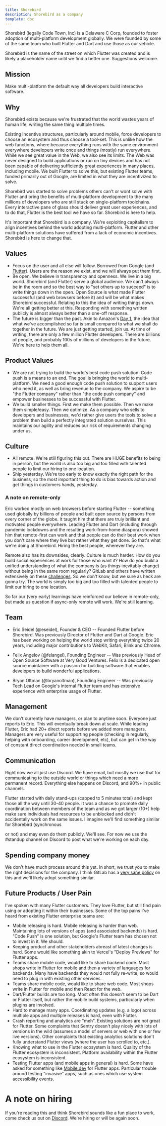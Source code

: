 ```yaml
---
title: Shorebird
description: Shorebird as a company
template: doc
---
```


Shorebird (legally Code Town, Inc) is a Delaware C Corp, founded to foster
adoption of multi-platform development globally. We were founded by some of the
same team who built Flutter and Dart and use those as our vehicle.

Shorebird is the name of the street on which Flutter was created and is likely a
placeholder name until we find a better one. Suggestions welcome.

## Mission

Make multi-platform the default way all developers build interactive software.

## Why

Shorebird exists because we're frustrated that the world wastes years of human
life, writing the same thing multiple times.

Existing incentive structures, particularly around mobile, force developers to
choose an ecosystem and thus choose a tool-set. This is unlike how the web
functions, where because everything runs with the same environment everywhere
developers write once and things (mostly) run everywhere. While we see great
value in the Web, we also see its limits. The Web was never designed to build
applications or run on tiny devices and has not been capable of delivering
sufficiently great experiences in many places, including mobile. We built
Flutter to solve this, but existing Flutter teams, funded primarily out of
Google, are limited in what they are incentivized to solve.

Shorebird was started to solve problems others can't or wont solve with Flutter
and bring the benefits of multi-platform development to the many millions of
developers who are still stuck on single-platform toolchains. Every interactive
pane of glass should deliver great user experiences, and to do that, Flutter is
the best tool we have so far. Shorebird is here to help.

It's important that Shorebird is a company. We're exploiting capitalism to
align incentives behind the world adopting multi-platform. Flutter and other
multi-platform solutions have suffered from a lack of economic incentives.
Shorebird is here to change that.

## Values

- Focus on the user and all else will follow. Borrowed from Google (and
  [Flutter](https://github.com/flutter/flutter/wiki/Values)). Users are the
  reason we exist, and we will always put them first.
- Be open. We believe in transparency and openness. We live in a big world.
  Shorebird (and Flutter) serve a global audience. We can't always be in the
  room and so the best way to "set others up to succeed" is to write things down
  in the open. Open Source is what made Flutter successful (and web browsers
  before it) and will be what makes Shorebird successful. Relating to this the
  idea of writing things down. We're all getting better at this. Responding
  with something written publicly is almost always better than a one-off
  response.
- The future is bigger than the past. Akin to Amazon's [Day
  1](https://www.aboutamazon.com/about-us), the idea that what we've
  accomplished so far is small compared to what we shall do together in the
  future. We are just getting started, join us. At time of writing, there are
  only a few million Flutter developers. There are billions of people, and
  probably 100s of millions of developers in the future. We're here to help
  them all.

## Product Values

- We are not trying to build the world's best code push solution. Code push is
  a means to an end. The goal is bringing the world to multi-platform. We need
  a good enough code push solution to support users who need it, as well as
  bring revenue to the company. We aspire to be "the Flutter company" rather
  than "the code push company" and empower businesses to be successful with
  Flutter.
- We build smaller things. First we make them possible. Then we make them
  simple/easy. Then we optimize. As a company who sells to developers and
  businesses, we'd rather give users the tools to solve a problem then build a
  perfectly integrated solution ourselves. This maintains our agility and
  reduces our risk of requirements changing under us.

## Culture

- All remote. We're still figuring this out. There are HUGE benefits to being
  in person, but the world is also too big and too filled with talented people
  to limit our hiring to one location.
- Ship yesterday. We're too early to know exactly the right path for the
  business, so the most important thing to do is bias towards action and get
  things in customers hands, yesterday.

### A note on remote-only

Eric worked mostly on web browsers before starting Flutter -- something used
globally by billions of people and built open source by persons from every
corner of the globe. It taught him that there are truly brilliant and motivated
people everywhere. Leading Flutter and Dart (including through pandemic
lockdowns and the resulting work-from-home diaspora) showed him that
remote-first can work and that people can do their best work when you don't care
where they live but rather what they get done. So that's what we're doing at
Shorebird. Hiring the best people, wherever they are.

Remote also has its downsides, clearly. Culture is much harder. How do you
build social experiences at work for those who want it? How do you build a
unified understanding of what the company is (as things inevitably change)
without being in the same room regularly? GitLab and others have written
extensively on these
[challenges](https://about.gitlab.com/company/culture/all-remote/guide/). So we
don't know, but we sure as heck are gonna try. The world is simply too big and
too filled with talented people to limit our hiring to one location.

So far our (very early) learnings have reinforced our believe in remote-only,
but made us question if async-only remote will work. We're still learning.

## Team

- Eric Seidel (@eseidel), Founder & CEO -- Founded Flutter before Shorebird. Was
  previously Director of Flutter and Dart at Google. Eric has been working on
  helping the world stop writing everything twice 20 years, including major
  contributions to WebKit, Safari, Blink and Chrome.

- Felix Angelov (@felangel), Founding Engineer -- Was previously
  Head of Open Source Software at Very Good Ventures. Felix is a dedicated
  open source maintainer with a passion for building software that
  enables developers to build wonderful applications.

- Bryan Oltman (@bryanoltman), Founding Engineer -- Was previously Tech Lead
  on Google's internal Flutter team and has extensive experience with
  enterprise usage of Flutter.

## Management

We don't currently have managers, or plan to anytime soon. Everyone just reports
to Eric. This will eventually break down at scale. While leading Flutter, Eric
had 20+ direct reports before we added more managers. Managers are very useful
for supporting people (checking in regularly, helping with onboarding, career
development, etc), but can get in the way of constant direct coordination needed
in small teams.

## Communication

Right now we all just use Discord. We have email, but mostly we use that for
communicating to the outside world or things which need a more permanent record.
Everything else happens on Discord, and 90%+ in public channels.

Flutter started with daily stand-ups (capped to 5 minutes total) and kept those
all the way until 30-40 people. It was a chance to promote daily coordination
between members of the team and as we got larger (10+) help make sure
individuals had resources to be unblocked and didn't accidentally work on the
same issues. I imagine we'll find something similar for Shorebird (synchronous

<!--- cspell:disable-next-line -->

or not) and may even do them publicly. We'll see. For now we use the #standup
channel on Discord to post what we're working on each day.

## Spending company money

We don't have much process around this yet. In short, we trust you to make the
right decisions for the company. I think GitLab has a [very sane
policy](https://about.gitlab.com/handbook/spending-company-money/) on this and
we'll likely adopt something similar.

## Future Products / User Pain

I've spoken with many Flutter customers. They love Flutter, but still find pain
using or adopting it within their businesses. Some of the top pains I've heard
from existing Flutter enterprise teams are:

- Mobile releasing is hard. Mobile releasing is harder than web. Maintaining
  lots of versions of apps (and associated backends) is hard. "Code Push" is
  one solution, but Google's Flutter team has chosen not to invest in it. We
  should.
- Keeping product and other stakeholders abreast of latest changes is hard. Some
  would like something akin to Vercel's "Deploy Previews" for Flutter apps.
- Teams share mobile code, would like to share backend code. Most shops write
  in Flutter for mobile and then a variety of languages for backends. Many have
  backends they would not fully re-write, so would need to plug in with existing
  other services.
- Teams share mobile code, would like to share web code. Most shops write in
  Flutter for mobile and then React for the web.
- Dart/Flutter builds are too long. Most often this doesn't seem to be Dart or
  Flutter itself, but rather the mobile build systems, particularly when plugins
  are involved.
- Hard to manage many apps. Coordinating updates (e.g. a logo) across multiple
  apps and multiple releases is hard, even with Flutter.
- Crash reporting and analytics are "meh". Existing solutions are not great for
  Flutter. Some complaints that Sentry doesn't play nicely with lots of versions
  in the wild (assumes a model of servers or web with one or few live versions).
  Other complaints that existing analytics solutions don't fully understand
  Flutter views (where the user has scrolled to, etc.).
- Knowing what to use in the Flutter ecosystem is hard. Quality of the Flutter
  ecosystem is inconsistent. Platform availability within the Flutter ecosystem
  is inconsistent.
- Testing Flutter apps (and mobile apps in general) is hard. Some have asked
  for something like [Mobile.dev](https://mobile.dev/) for Flutter apps.
  Particular trouble around testing "invasive" apps, such as ones which use
  system accessibility events.

# A note on hiring

If you're reading this and think Shorebird sounds like a fun place to work, come
check us out on [Discord](https://discord.gg/shorebird). We're hiring or will be again soon.
